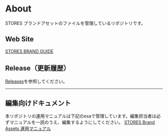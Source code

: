 # About

STORES ブランドアセットのファイルを管理しているリポジトリです。

## Web Site

[STORES BRAND GUIDE](https://stores-brand.guide)

## Release（更新履歴）

[Releases](https://github.com/heyinc/stores-brand-assets/releases)を参照してください。

---

## 編集向けドキュメント

本リポジトリの運用マニュアルは下記のesaで管理しています。編集担当者は必ずマニュアルを一読のうえ、編集するようにしてください。
[STORES Brand Assets 運用マニュアル](https://hey.esa.io/posts/80796)